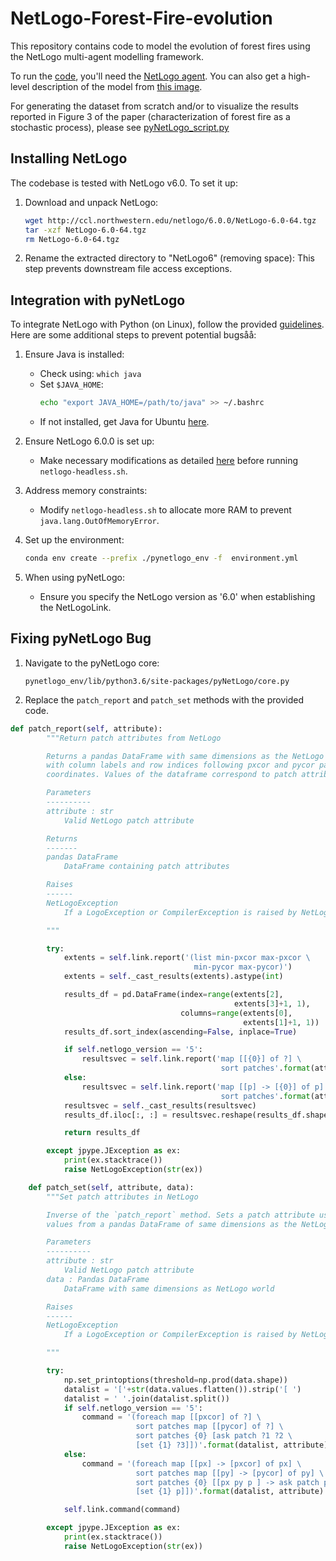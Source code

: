 # NetLogo-Forest-Fire-evolution

This repository contains code to model the evolution of forest fires using the NetLogo multi-agent modelling framework.

To run the [code](netlogo_models/forest_fire_evolution.nlogo), you'll need the [NetLogo agent](http://ccl.northwestern.edu/netlogo/models/community/Agent-Based%20Model). You can also get a high-level description of the model from [this image](fire_evolution_dynamics_explained.PNG).

For generating the dataset from scratch and/or to visualize the results reported in Figure 3 of the paper (characterization of forest fire as a stochastic process), please see [pyNetLogo_script.py](pyNetLogo_script.py)

## Installing NetLogo

The codebase is tested with NetLogo v6.0. To set it up:

1. Download and unpack NetLogo:
    ```bash
    wget http://ccl.northwestern.edu/netlogo/6.0.0/NetLogo-6.0-64.tgz
    tar -xzf NetLogo-6.0-64.tgz
    rm NetLogo-6.0-64.tgz
    ```

2. Rename the extracted directory to "NetLogo6" (removing space):
   This step prevents downstream file access exceptions.

## Integration with pyNetLogo

To integrate NetLogo with Python (on Linux), follow the provided [guidelines](https://pynetlogo.readthedocs.io/en/latest/install.html). Here are some additional steps to prevent potential bugsåå:

1. Ensure Java is installed:
    - Check using: `which java`
    - Set `$JAVA_HOME`: 
        ```bash
        echo "export JAVA_HOME=/path/to/java" >> ~/.bashrc
        ```
    - If not installed, get Java for Ubuntu [here](https://ubuntu.com/tutorials/install-jre#2-installing-openjdk-jre).

2. Ensure NetLogo 6.0.0 is set up:
    - Make necessary modifications as detailed [here](https://github.com/NetLogo/NetLogo/issues/1361) before running `netlogo-headless.sh`.

3. Address memory constraints:
    - Modify `netlogo-headless.sh` to allocate more RAM to prevent `java.lang.OutOfMemoryError`.

4. Set up the environment:
    ```bash
    conda env create --prefix ./pynetlogo_env -f  environment.yml
    ```

5. When using pyNetLogo:
    - Ensure you specify the NetLogo version as '6.0' when establishing the NetLogoLink.

## Fixing pyNetLogo Bug

1. Navigate to the pyNetLogo core:
    ```
    pynetlogo_env/lib/python3.6/site-packages/pyNetLogo/core.py
    ```

2. Replace the `patch_report` and `patch_set` methods with the provided code. 

```python
def patch_report(self, attribute):
        """Return patch attributes from NetLogo

        Returns a pandas DataFrame with same dimensions as the NetLogo world,
        with column labels and row indices following pxcor and pycor patch
        coordinates. Values of the dataframe correspond to patch attributes.

        Parameters
        ----------
        attribute : str
            Valid NetLogo patch attribute

        Returns
        -------
        pandas DataFrame
            DataFrame containing patch attributes

        Raises
        ------
        NetLogoException
            If a LogoException or CompilerException is raised by NetLogo

        """

        try:
            extents = self.link.report('(list min-pxcor max-pxcor \
                                         min-pycor max-pycor)')
            extents = self._cast_results(extents).astype(int)

            results_df = pd.DataFrame(index=range(extents[2],
                                                  extents[3]+1, 1),
                                      columns=range(extents[0],
                                                    extents[1]+1, 1))
            results_df.sort_index(ascending=False, inplace=True)

            if self.netlogo_version == '5':
                resultsvec = self.link.report('map [[{0}] of ?] \
                                               sort patches'.format(attribute))
            else:
                resultsvec = self.link.report('map [[p] -> [{0}] of p] \
                                               sort patches'.format(attribute))    
            resultsvec = self._cast_results(resultsvec)
            results_df.iloc[:, :] = resultsvec.reshape(results_df.shape)

            return results_df

        except jpype.JException as ex:
            print(ex.stacktrace())
            raise NetLogoException(str(ex))

    def patch_set(self, attribute, data):
        """Set patch attributes in NetLogo

        Inverse of the `patch_report` method. Sets a patch attribute using
        values from a pandas DataFrame of same dimensions as the NetLogo world.

        Parameters
        ----------
        attribute : str
            Valid NetLogo patch attribute
        data : Pandas DataFrame
            DataFrame with same dimensions as NetLogo world

        Raises
        ------
        NetLogoException
            If a LogoException or CompilerException is raised by NetLogo

        """

        try:
            np.set_printoptions(threshold=np.prod(data.shape))
            datalist = '['+str(data.values.flatten()).strip('[ ')
            datalist = ' '.join(datalist.split())
            if self.netlogo_version == '5':
                command = '(foreach map [[pxcor] of ?] \
                            sort patches map [[pycor] of ?] \
                            sort patches {0} [ask patch ?1 ?2 \
                            [set {1} ?3]])'.format(datalist, attribute)
            else:
                command = '(foreach map [[px] -> [pxcor] of px] \
                            sort patches map [[py] -> [pycor] of py] \
                            sort patches {0} [[px py p ] -> ask patch px py \
                            [set {1} p]])'.format(datalist, attribute)

            self.link.command(command)

        except jpype.JException as ex:
            print(ex.stacktrace())
            raise NetLogoException(str(ex))
```